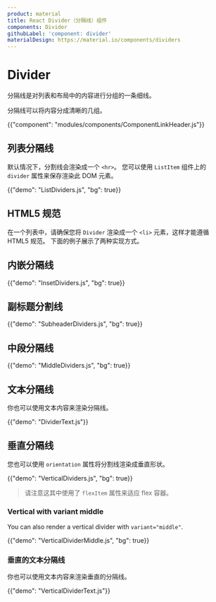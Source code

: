 ```yaml
---
product: material
title: React Divider（分隔线）组件
components: Divider
githubLabel: 'component: divider'
materialDesign: https://material.io/components/dividers
---
```


# Divider

<p class="description">分隔线是对列表和布局中的内容进行分组的一条细线。</p>

分隔线可以将内容分成清晰的几组。

{{"component": "modules/components/ComponentLinkHeader.js"}}

## 列表分隔线

默认情况下，分割线会渲染成一个 `<hr>`。 您可以使用 `ListItem` 组件上的 `divider` 属性来保存渲染此 DOM 元素。

{{"demo": "ListDividers.js", "bg": true}}

## HTML5 规范

在一个列表中，请确保您将 `Divider` 渲染成一个 `<li>` 元素，这样才能遵循 HTML5 规范。 下面的例子展示了两种实现方式。

## 内嵌分隔线

{{"demo": "InsetDividers.js", "bg": true}}

## 副标题分割线

{{"demo": "SubheaderDividers.js", "bg": true}}

## 中段分隔线

{{"demo": "MiddleDividers.js", "bg": true}}

## 文本分隔线

你也可以使用文本内容来渲染分隔线。

{{"demo": "DividerText.js"}}

## 垂直分隔线

您也可以使用 `orientation` 属性将分割线渲染成垂直形状。

{{"demo": "VerticalDividers.js", "bg": true}}

> 请注意这其中使用了 `flexItem` 属性来适应 flex 容器。

### Vertical with variant middle

You can also render a vertical divider with `variant="middle"`.

{{"demo": "VerticalDividerMiddle.js", "bg": true}}

### 垂直的文本分隔线

你也可以使用文本内容来渲染垂直的分隔线。

{{"demo": "VerticalDividerText.js"}}
